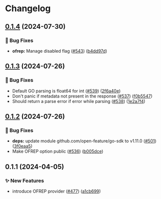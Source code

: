 # Changelog

## [0.1.4](https://github.com/open-feature/go-sdk-contrib/compare/providers/ofrep/v0.1.3...providers/ofrep/v0.1.4) (2024-07-30)


### 🐛 Bug Fixes

* **ofrep:** Manage disabled flag ([#543](https://github.com/open-feature/go-sdk-contrib/issues/543)) ([b4dd97d](https://github.com/open-feature/go-sdk-contrib/commit/b4dd97d06fad07afdfb4cb725194f558e0a685b1))

## [0.1.3](https://github.com/open-feature/go-sdk-contrib/compare/providers/ofrep/v0.1.2...providers/ofrep/v0.1.3) (2024-07-26)


### 🐛 Bug Fixes

* Default GO parsing is float64 for int ([#539](https://github.com/open-feature/go-sdk-contrib/issues/539)) ([2f6a40e](https://github.com/open-feature/go-sdk-contrib/commit/2f6a40e6a6ffa75ac583aaaee6a937d8ab10ca19))
* Don't panic if metadata not present in the response ([#537](https://github.com/open-feature/go-sdk-contrib/issues/537)) ([f0b5547](https://github.com/open-feature/go-sdk-contrib/commit/f0b554746934b496902563c2fdf7cb68bf8e2f1d))
* Should return a parse error if error while parsing ([#538](https://github.com/open-feature/go-sdk-contrib/issues/538)) ([1e2a7f4](https://github.com/open-feature/go-sdk-contrib/commit/1e2a7f4abb2fb48ca5047b7e4aa16cfc50a199a8))

## [0.1.2](https://github.com/open-feature/go-sdk-contrib/compare/providers/ofrep/v0.1.1...providers/ofrep/v0.1.2) (2024-07-26)


### 🐛 Bug Fixes

* **deps:** update module github.com/open-feature/go-sdk to v1.11.0 ([#501](https://github.com/open-feature/go-sdk-contrib/issues/501)) ([3f0eaa5](https://github.com/open-feature/go-sdk-contrib/commit/3f0eaa575500baa663dc24dbfc6cf8214565471f))
* Make OFREP option public ([#536](https://github.com/open-feature/go-sdk-contrib/issues/536)) ([b005dce](https://github.com/open-feature/go-sdk-contrib/commit/b005dce8126476fb893914f0b631305015dee91f))

## 0.1.1 (2024-04-05)


### ✨ New Features

* introduce OFREP provider   ([#477](https://github.com/open-feature/go-sdk-contrib/issues/477)) ([a1cb699](https://github.com/open-feature/go-sdk-contrib/commit/a1cb699d4903502797a1184b79372b45ac1ef0b2))
